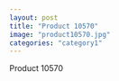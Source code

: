 ```yaml
---
layout: post
title: "Product 10570"
image: "product10570.jpg"
categories: "category1"
---
```

Product 10570

